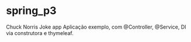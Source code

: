 # spring_p3
Chuck Norris Joke app
Aplicação exemplo, com @Controller, @Service, DI via construtora e  thymeleaf.
